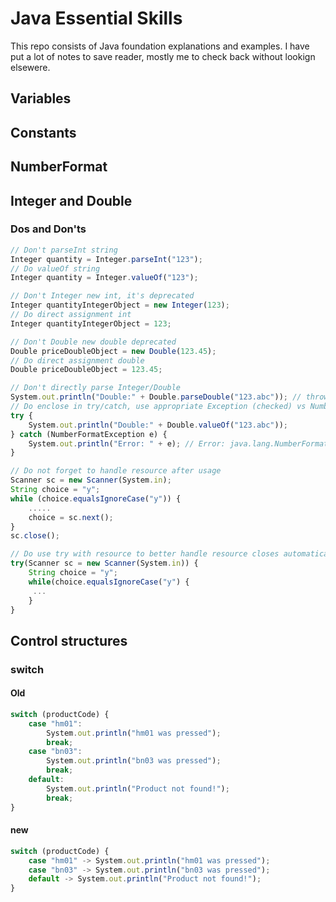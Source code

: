 # Java Essential Skills

This repo consists of Java foundation explanations and examples. I have put a lot of notes to save reader, mostly me to check back without lookign elsewere.

## Variables

## Constants

## NumberFormat

## Integer and Double
### Dos and Don'ts
```javascript
// Don't parseInt string
Integer quantity = Integer.parseInt("123");
// Do valueOf string
Integer quantity = Integer.valueOf("123");

// Don't Integer new int, it's deprecated
Integer quantityIntegerObject = new Integer(123);
// Do direct assignment int
Integer quantityIntegerObject = 123;

// Don't Double new double deprecated
Double priceDoubleObject = new Double(123.45);
// Do direct assignment double
Double priceDoubleObject = 123.45;

// Don't directly parse Integer/Double
System.out.println("Double:" + Double.parseDouble("123.abc")); // throws NumberFormatException
// Do enclose in try/catch, use appropriate Exception (checked) vs NumberFormatException (unchecked) exceptions, use valueOf instead to avoid unncessary boxing
try {
    System.out.println("Double:" + Double.valueOf("123.abc"));
} catch (NumberFormatException e) {
    System.out.println("Error: " + e); // Error: java.lang.NumberFormatException: For input string: "123.abc"
}

// Do not forget to handle resource after usage
Scanner sc = new Scanner(System.in);
String choice = "y";
while (choice.equalsIgnoreCase("y")) {
    .....
    choice = sc.next();
}
sc.close();

// Do use try with resource to better handle resource closes automatically
try(Scanner sc = new Scanner(System.in)) {
    String choice = "y";
    while(choice.equalsIgnoreCase("y") {
     ...
    }
}
```


## Control structures
### switch
#### Old
```javascript
switch (productCode) {
    case "hm01":
        System.out.println("hm01 was pressed");
        break;
    case "bn03":
        System.out.println("bn03 was pressed");
        break;
    default:
        System.out.println("Product not found!");
        break;
}
```
#### new
```javascript
switch (productCode) {
    case "hm01" -> System.out.println("hm01 was pressed");
    case "bn03" -> System.out.println("bn03 was pressed");
    default -> System.out.println("Product not found!");
}
```
